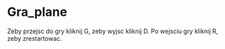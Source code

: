 # Gra_plane
Zeby przejsc do gry kliknij G, zeby wyjsc kliknij D.
Po wejsciu gry kliknij R, zeby zrestartowac.
